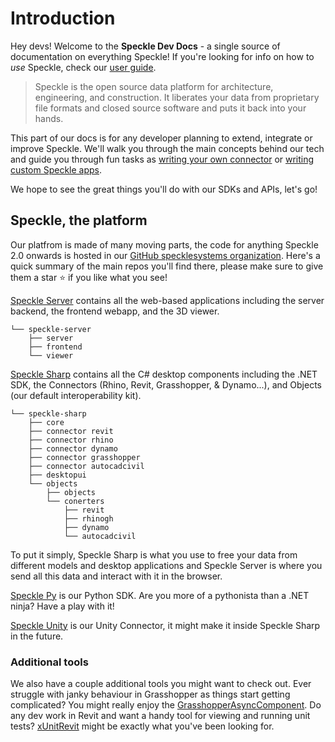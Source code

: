 # Introduction
Hey devs! Welcome to the **Speckle Dev Docs** - a single source of documentation on everything Speckle!
If you're looking for info on how to *use* Speckle, check our [user guide](/user).

> Speckle is the open source data platform for architecture, engineering, and construction. It liberates your data from proprietary file formats and closed source software and puts it back into your hands.

This part of our docs is for any developer planning to extend, integrate or improve Speckle. We'll walk you through the main concepts behind our tech and guide you through fun tasks as [writing your own connector](/dev/connectors-dev) or [writing custom Speckle apps](/dev/apps-dev).

We hope to see the great things you'll do with our SDKs and APIs,  let's go!

## Speckle, the platform
Our platfrom is made of many moving parts, the code for anything Speckle 2.0 onwards is hosted in our [GitHub specklesystems organization](https://github.com/specklesystems).
Here's a quick summary of the main repos you'll find there, please make sure to give them a star ⭐️ if you like what you see!

[Speckle Server](https://github.com/specklesystems/speckle-server) contains all the web-based applications including the server backend, the frontend webapp, and the 3D viewer. 
<!-- made with https://tree.nathanfriend.io/ --> 
```
└── speckle-server
    ├── server
    ├── frontend
    └── viewer                                                                                                              
```                                                                                  

<!-- ![diagram of the speckle-web repo structure](https://user-images.githubusercontent.com/7717434/107392209-5a534000-6af1-11eb-865d-9ead30d9b3ed.png) -->

[Speckle Sharp](https://github.com/specklesystems/speckle-sharp) contains all the C# desktop components including the .NET SDK, the Connectors (Rhino, Revit, Grasshopper, & Dynamo...), and Objects (our default interoperability kit).
```
└── speckle-sharp
    ├── core
    ├── connector revit
    ├── connector rhino
    ├── connector dynamo
    ├── connector grasshopper
    ├── connector autocadcivil
    ├── desktopui
    └── objects
        ├── objects
        └── conerters
            ├── revit
            ├── rhinogh
            ├── dynamo
            └── autocadcivil
```
<!-- 
![diagram of the speckle-sharp repo structure](https://user-images.githubusercontent.com/7717434/107392452-99819100-6af1-11eb-901e-14c29858931a.png) -->

To put it simply, Speckle Sharp is what you use to free your data from different models and desktop applications and Speckle Server is where you send all this data and interact with it in the browser. 

[Speckle Py](https://github.com/specklesystems/speckle-py) is our Python SDK. Are you more of a pythonista than a .NET ninja? Have a play with it! 

[Speckle Unity](https://github.com/specklesystems/speckle-unity) is our Unity Connector, it might make it inside Speckle Sharp in the future.

### Additional tools
We also have a couple additional tools you might want to check out.  Ever struggle with janky behaviour in Grasshopper as things start getting complicated? You might really enjoy the [GrasshopperAsyncComponent](https://speckle.systems/blog/async-gh/). Do any dev work in Revit and want a handy tool for viewing and running unit tests? [xUnitRevit](https://speckle.systems/blog/xunitrevit/) might be exactly what you've been looking for.

